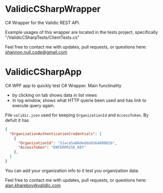 ValidicCSharpWrapper
====================

C# Wrapper for the Validic REST API.

Example usages of this wrapper are located in the tests project, specifically "/ValidicCSharpTests/ClientTests.cs"

Feel free to contact me with updates, pull requests, or questions here: shannon.null.code@gmail.com


ValidicCSharpApp
====================
C# WPF app to quickly test C# Wrapper.
Main functinality
  - by clicking on tab shows data in list views
  - In log window, shows what HTTP querie been used and
    has link to execute query again.

File `validic.json` used for keeping `OrganizationId` and `AccessToken`. By defult it has

```json
{
  "OrganizationAuthenticationCredentials": [
    {
      "OrganizationId": "51aca5a06dedda916400002b",
      "AccessToken": "ENTERPRISE_KEY"
    },
  ]
}
```

You can add your organization info to it test you organization data.

Feel free to contact me with updates, pull requests, or questions here: alan.kharebov@validic.com
